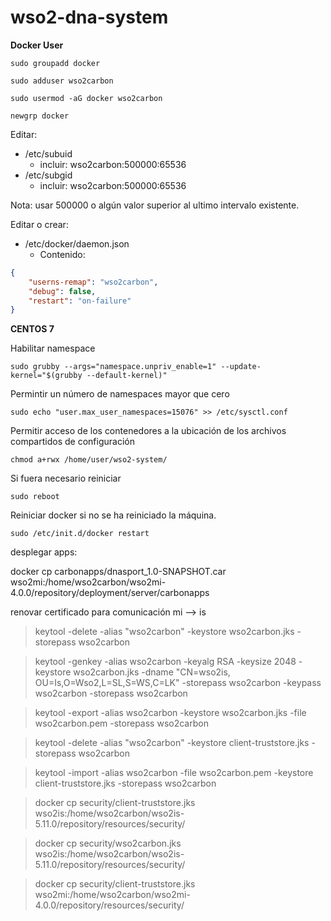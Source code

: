 # wso2-dna-system

**Docker User**


`
sudo groupadd docker
`

`
sudo adduser wso2carbon 
`

`
sudo usermod -aG docker wso2carbon
`

`
newgrp docker 
`

Editar:
  - /etc/subuid
    * incluir: wso2carbon:500000:65536 
  - /etc/subgid
    * incluir: wso2carbon:500000:65536

Nota: usar 500000 o algún valor superior al ultimo intervalo existente.

Editar o crear:
  - /etc/docker/daemon.json
    * Contenido:
```JSON
{
    "userns-remap": "wso2carbon",
    "debug": false,
    "restart": "on-failure"
}
```
**CENTOS 7**

Habilitar namespace

`
sudo grubby --args="namespace.unpriv_enable=1" --update-kernel="$(grubby --default-kernel)"
`

Permintir un número de namespaces mayor que cero

`
sudo echo "user.max_user_namespaces=15076" >> /etc/sysctl.conf
`

Permitir acceso de los contenedores a la ubicación de los archivos compartidos de configuración

`
chmod a+rwx /home/user/wso2-system/
`

Si fuera necesario reiniciar

`
sudo reboot
`

Reiniciar docker si no se ha reiniciado la máquina.

`
sudo /etc/init.d/docker restart
`


desplegar apps:

docker cp carbonapps/dnasport_1.0-SNAPSHOT.car wso2mi:/home/wso2carbon/wso2mi-4.0.0/repository/deployment/server/carbonapps


renovar certificado para comunicación mi --> is

> keytool -delete -alias "wso2carbon" -keystore wso2carbon.jks -storepass wso2carbon

> keytool -genkey -alias wso2carbon -keyalg RSA -keysize 2048 -keystore wso2carbon.jks -dname "CN=wso2is, OU=Is,O=Wso2,L=SL,S=WS,C=LK" -storepass wso2carbon -keypass wso2carbon -storepass wso2carbon

> keytool -export -alias wso2carbon -keystore wso2carbon.jks -file wso2carbon.pem -storepass wso2carbon

> keytool -delete -alias "wso2carbon" -keystore client-truststore.jks -storepass wso2carbon

> keytool -import -alias wso2carbon -file wso2carbon.pem -keystore client-truststore.jks -storepass wso2carbon

> docker cp security/client-truststore.jks wso2is:/home/wso2carbon/wso2is-5.11.0/repository/resources/security/

> docker cp security/wso2carbon.jks wso2is:/home/wso2carbon/wso2is-5.11.0/repository/resources/security/

> docker cp security/client-truststore.jks wso2mi:/home/wso2carbon/wso2mi-4.0.0/repository/resources/security/

